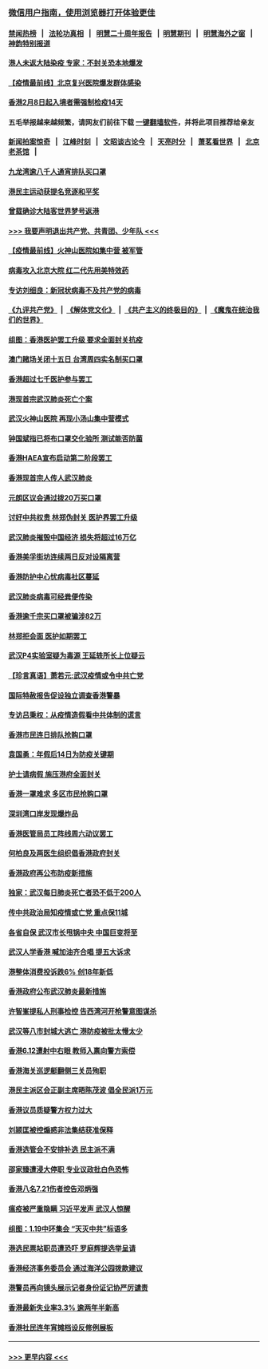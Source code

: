 ### [微信用户指南，使用浏览器打开体验更佳](https://github.com/gfw-breaker/banned-news1/blob/master/indexes/wechat-guide.md?t=0)
#### [禁闻热榜](热点新闻.md?t=0)  &nbsp;&nbsp;|&nbsp;&nbsp; [法轮功真相](https://github.com/gfw-breaker/truth/blob/master/README.md?t=0) &nbsp;&nbsp;|&nbsp;&nbsp; [明慧二十周年报告](https://github.com/gfw-breaker/mh-reports/blob/master/README.md?t=0) &nbsp;&nbsp;|&nbsp;&nbsp;[明慧期刊](https://github.com/gfw-breaker/mh-qikan) &nbsp;&nbsp;|&nbsp;&nbsp; [明慧海外之窗](https://github.com/gfw-breaker/mh-news/blob/master/README.md?t=0) &nbsp;&nbsp;|&nbsp;&nbsp; [神韵特别报道](https://github.com/gfw-breaker/mh-news/blob/master/shenyun.md?t=0)
#### [港人未返大陆染疫 专家：不封关恐本地爆发](../pages/nsc415/n11848021.md?t=02061744) 
#### [【疫情最前线】北京复兴医院爆发群体感染](../pages/nsc415/n11847626.md?t=02061744) 
#### [香港2月8日起入境者需强制检疫14天](../pages/nsc415/n11847658.md?t=02061744) 
#### 五毛举报越来越频繁，请网友们前往下载 [一键翻墙软件](https://github.com/gfw-breaker/ssr-accounts)，并将此项目推荐给亲友
#### [新闻拍案惊奇](https://github.com/gfw-breaker/banned-news1/blob/master/pages/link4.md) &nbsp;&nbsp;|&nbsp;&nbsp; [江峰时刻](https://github.com/gfw-breaker/banned-news1/blob/master/pages/link4.md) &nbsp;&nbsp;|&nbsp;&nbsp; [文昭谈古论今](https://github.com/gfw-breaker/banned-news1/blob/master/pages/link4.md) &nbsp;&nbsp;|&nbsp;&nbsp; [天亮时分](https://github.com/gfw-breaker/banned-news1/blob/master/pages/link4.md) &nbsp;&nbsp;|&nbsp;&nbsp; [萧茗看世界](https://github.com/gfw-breaker/banned-news1/blob/master/pages/link4.md) &nbsp;&nbsp;|&nbsp;&nbsp; [北京老茶馆](https://github.com/gfw-breaker/banned-news1/blob/master/pages/link4.md) &nbsp;&nbsp;|&nbsp;&nbsp; 
#### [九龙湾逾八千人通宵排队买口罩](../pages/nsc415/n11847647.md?t=02061744) 
#### [港民主运动获提名竞逐和平奖](../pages/nsc415/n11847633.md?t=02061744) 
#### [曾载确诊大陆客世界梦号返港](../pages/nsc415/n11847608.md?t=02061744) 
#### [>>> 我要声明退出共产党、共青团、少年队 <<<](https://github.com/begood0513/goodnews/blob/master/quit/letter.md) 
#### [【疫情最前线】火神山医院如集中营 被军管](../pages/nsc415/n11847524.md?t=02061744) 
#### [病毒攻入北京大院 红二代先用美特效药](../pages/nsc415/n11847427.md?t=02061744) 
#### [专访刘细良：新冠状病毒不及共产党的病毒](../pages/nsc415/n11847164.md?t=02061744) 
#### [《九评共产党》](https://github.com/begood0513/9ping.md/blob/master/README.md) &nbsp;|&nbsp; [《解体党文化》](../../../../jtdwh.md/blob/master/README.md)  &nbsp;|&nbsp; [《共产主义的终极目的》](../../../../gczydzjmd.md/blob/master/README.md) &nbsp;|&nbsp; [《魔鬼在统治我们的世界》](../../../../mgztzwmdsj.md/blob/master/README.md) 
#### [组图：香港医护罢工升级 要求全面封关抗疫](../pages/nsc415/n11844107.md?t=02061744) 
#### [澳门赌场关闭十五日 台湾周四实名制买口罩](../pages/nsc415/n11845083.md?t=02061744) 
#### [香港超过七千医护参与罢工](../pages/nsc415/n11845051.md?t=02061744) 
#### [港现首宗武汉肺炎死亡个案](../pages/nsc415/n11844998.md?t=02061744) 
#### [武汉火神山医院 再现小汤山集中营模式](../pages/nsc415/n11844763.md?t=02061744) 
#### [钟国斌指已将布口罩交化验所 测试能否防菌](../pages/nsc415/n11842783.md?t=02061744) 
#### [香港HAEA宣布启动第二阶段罢工](../pages/nsc415/n11842723.md?t=02061744) 
#### [香港现首宗人传人武汉肺炎](../pages/nsc415/n11842766.md?t=02061744) 
#### [元朗区议会通过拨20万买口罩](../pages/nsc415/n11842754.md?t=02061744) 
#### [讨好中共权贵 林郑伪封关 医护界罢工升级](../pages/nsc415/n11842359.md?t=02061744) 
#### [武汉肺炎摧毁中国经济 损失将超过16万亿](../pages/nsc415/n11839723.md?t=02061744) 
#### [香港美孚街坊连续两日反对设隔离营](../pages/nsc415/n11839962.md?t=02061744) 
#### [香港防护中心忧病毒社区蔓延](../pages/nsc415/n11839933.md?t=02061744) 
#### [武汉肺炎病毒可经粪便传染](../pages/nsc415/n11839939.md?t=02061744) 
#### [香港逾千宗买口罩被骗涉82万](../pages/nsc415/n11839914.md?t=02061744) 
#### [林郑拒会面 医护如期罢工](../pages/nsc415/n11839892.md?t=02061744) 
#### [武汉P4实验室疑为毒源 王延轶所长上位疑云](../pages/nsc415/n11835543.md?t=02061744) 
#### [【珍言真语】萧若元:武汉疫情或令中共亡党](../pages/nsc415/n11829394.md?t=02061744) 
#### [国际特赦报告促设独立调查香港警暴](../pages/nsc415/n11833845.md?t=02061744) 
#### [专访吕秉权：从疫情造假看中共体制的谎言](../pages/nsc415/n11833813.md?t=02061744) 
#### [香港市民连日排队抢购口罩](../pages/nsc415/n11833794.md?t=02061744) 
#### [袁国勇：年假后14日为防疫关键期](../pages/nsc415/n11831088.md?t=02061744) 
#### [护士请病假 施压港府全面封关](../pages/nsc415/n11831030.md?t=02061744) 
#### [香港一罩难求 多区市民抢购口罩](../pages/nsc415/n11831002.md?t=02061744) 
#### [深圳湾口岸发现爆炸品](../pages/nsc415/n11828802.md?t=02061744) 
#### [香港医管局员工阵线周六动议罢工](../pages/nsc415/n11828762.md?t=02061744) 
#### [何柏良及两医生组织倡香港政府封关](../pages/nsc415/n11828749.md?t=02061744) 
#### [香港政府再公布防疫新措施](../pages/nsc415/n11828716.md?t=02061744) 
#### [独家：武汉每日肺炎死亡者恐不低于200人](../pages/nsc415/n11828240.md?t=02061744) 
#### [传中共政治局知疫情或亡党 重点保11城](../pages/nsc415/n11828145.md?t=02061744) 
#### [各省自保 武汉市长甩锅中央 中国巨变将至](../pages/nsc415/n11828021.md?t=02061744) 
#### [武汉人学香港 喊加油齐合唱 提五大诉求](../pages/nsc415/n11827046.md?t=02061744) 
#### [港整体消费投诉跌6% 创18年新低](../pages/nsc415/n11817280.md?t=02061744) 
#### [香港政府公布武汉肺炎最新措施](../pages/nsc415/n11817152.md?t=02061744) 
#### [许智峯提私人刑事检控 告西湾河开枪警意图谋杀](../pages/nsc415/n11817132.md?t=02061744) 
#### [武汉等八市封城大逃亡 港防疫被批太慢太少](../pages/nsc415/n11817058.md?t=02061744) 
#### [香港6.12遭射中右眼 教师入禀向警方索偿](../pages/nsc415/n11814678.md?t=02061744) 
#### [香港海关巡逻艇翻侧三关员殉职](../pages/nsc415/n11814604.md?t=02061744) 
#### [港民主派区会正副主席晤陈茂波 倡全民派1万元](../pages/nsc415/n11814582.md?t=02061744) 
#### [香港议员质疑警方权力过大](../pages/nsc415/n11814560.md?t=02061744) 
#### [刘颕匡被控煽惑非法集结获准保释](../pages/nsc415/n11811727.md?t=02061744) 
#### [香港选管会不安排补选 民主派不满](../pages/nsc415/n11811691.md?t=02061744) 
#### [邵家臻遭浸大停职 专业议政批白色恐怖](../pages/nsc415/n11811670.md?t=02061744) 
#### [香港八名7.21伤者控告邓炳强](../pages/nsc415/n11811623.md?t=02061744) 
#### [瘟疫被严重隐瞒 习近平发声 武汉人惊醒](../pages/nsc415/n11811186.md?t=02061744) 
#### [组图：1.19中环集会 “天灭中共”标语多](../pages/nsc415/n11809514.md?t=02061744) 
#### [港选民票站职员遭恐吓 罗庭辉提选举呈请](../pages/nsc415/n11808914.md?t=02061744) 
#### [香港经济事务委员会 通过海洋公园拨款建议](../pages/nsc415/n11808906.md?t=02061744) 
#### [港警员再向镜头展示记者身份证记协严厉谴责](../pages/nsc415/n11808888.md?t=02061744) 
#### [香港最新失业率3.3% 逾两年半新高](../pages/nsc415/n11808887.md?t=02061744) 
#### [香港社民连年宵摊档设反修例展板](../pages/nsc415/n11808857.md?t=02061744) 

----
#### [ >>> 更早内容 <<< ](../indexes/nsc415-earlier.md)
